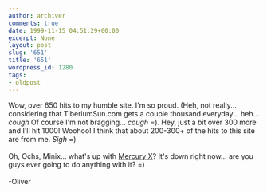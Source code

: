 ```yaml
---
author: archiver
comments: true
date: 1999-11-15 04:51:29+00:00
excerpt: None
layout: post
slug: '651'
title: '651'
wordpress_id: 1280
tags:
- oldpost
---
```


Wow, over 650 hits to my humble site. I'm so proud. (Heh, not really... considering that TiberiumSun.com gets a couple thousand everyday... heh... *cough* Of course I'm not bragging... *cough* =). Hey, just a bit over 300 more and I'll hit 1000! Woohoo! I think that about 200-300+ of the hits to this site are from me. *Sigh* =)<br /><br />Oh, Ochs, Minix... what's up with <a href=http://www.mercury-x.net target="new">Mercury X</a>? It's down right now... are you guys ever going to do anything with it? =)<br /><br />-Oliver